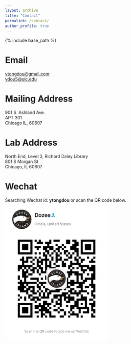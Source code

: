 ```yaml
---
layout: archive
title: "Contact"
permalink: /contact/
author_profile: true
---
```


{% include base_path %}

Email
======
ytongdou@gmail.com  
ydou5@uic.edu

Mailing Address
======
901 S. Ashland Ave.  
APT 301  
Chicago IL, 60607

Lab Address
======
North End, Level 3, Richard Daley Library  
801 S Morgan St  
Chicago, IL 60607
  
Wechat
======
Searching Wechat id: **ytongdou** or scan the QR code below.    
![Wechat QR Code](/images/wechat.png)
